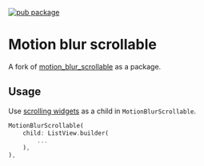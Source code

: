 [![pub package](https://img.shields.io/pub/v/motion_blur_scrollable.svg)](https://pub.dev/packages/motion_blur_scrollable)

# Motion blur scrollable

A fork of [motion_blur_scrollable](https://github.com/renancaraujo/motion_blur_scrollable) as a package.

## Usage

Use [scrolling widgets](https://docs.flutter.dev/ui/widgets/scrolling) as a child in `MotionBlurScrollable`.

```dart
MotionBlurScrollable(
    child: ListView.builder(
        ...
    ),
),
```
